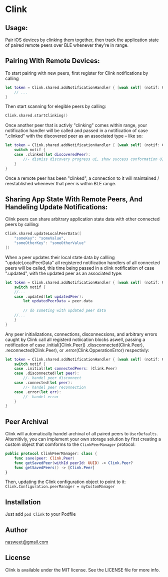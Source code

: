 # Clink

## Usage:
Pair iOS devices by clinking them together, then track the application state of paired remote peers over BLE whenever they're in range.

## Pairing With Remote Devices:
To start pairing with new peers, first register for Clink notifications by calling

```swift
let token = Clink.shared.addNotificationHandler { [weak self] (notif: Clink.Notification) in
    // ...
}
```

Then start scanning for elegible peers by calling:

```swift
Clink.shared.startClinking()
```

Once another peer that is activly "clinking" comes within range, your notification handler will be called
and passed in a notification of case ".clinked" with the discovered peer as an associated type – like so:

```swift
let token = Clink.shared.addNotificationHandler { [weak self] (notif: Clink.Notification) in
    switch notif {
    case .clinked(let discoveredPeer):
        //- dismiss discovery progress ui, show success conformation UI
    }
}
```

Once a remote peer has been "clinked",  a connection to it will maintained / reestablished whenever that peer is within BLE range.


## Sharing App State With Remote Peers, And Handeling Update Notifications:
Clink peers can share arbitrary application state data with other connected peers by calling:

```swift
Clink.shared.updateLocalPeerData([
    "someKey": "someValue",
    "someOtherKey": "someOtherValue"
])
```

When a peer updates their local state data by callling "updateLocalPeerData" all registered notification handlers of all connected peers will be called, this time being passed in a clink notification of case ".updated", with the updated peer as an associated type:

```swift
let token = Clink.shared.addNotificationHandler { [weak self] (notif: Clink.Notification) in
    switch notif {
    //...
    case .updated(let updatedPeer):
        let updatedPeerData = peer.data
        
        // do someting with updated peer data
    //...
    }
}
```

Any  peer initializations, connections, disconnecsions, and arbitrary errors caught by Clink call all registerd notiication blocks aswell,  passing a notification of case .initial([Clink.Peer]) .dissconnected(Clink.Peer), .reconnected(Clink.Peer), or .error(Clink.OpperationError) respectivly:

```swift
let token = Clink.shared.sddNotificationHandler { [weak self] (notif: Clink.Notification) in
    switch notif {
    case .initial(let connectedPeers: [Clink.Peer)
    case .disconnected(let peer):
        //- handel peer disconnect
    case .connected(let peer):
        //- handel peer reconnection
    case .error(let err):
        //- handel error
    }
}
```

## Peer Archival
Clink will automatically handel archival of all paired peers to `UserDefaults`.
Alternitivly, you can implement your own storage solution by first creating a custom object that comforms to the `ClinkPeerManager` protocol:

```swift
public protocol ClinkPeerManager: class {
    func save(peer: Clink.Peer)
    func getSavedPeer(withId peerId: UUID) -> Clink.Peer?
    func getSavedPeers() -> [Clink.Peer]
}
```

Then, updating the Clink configuration object to point to it: `Clink.Configuration.peerManager = myCustomManager`


## Installation

Just add `pod Clink` to your Podfile

## Author

nasweet@gmail.com

## License

Clink is available under the MIT license. See the LICENSE file for more info.
